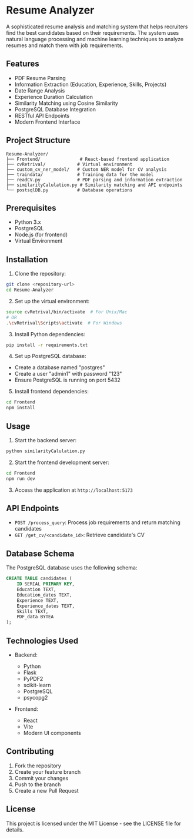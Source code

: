 # Resume Analyzer

A sophisticated resume analysis and matching system that helps recruiters find the best candidates based on their requirements. The system uses natural language processing and machine learning techniques to analyze resumes and match them with job requirements.

## Features

- PDF Resume Parsing
- Information Extraction (Education, Experience, Skills, Projects)
- Date Range Analysis
- Experience Duration Calculation
- Similarity Matching using Cosine Similarity
- PostgreSQL Database Integration
- RESTful API Endpoints
- Modern Frontend Interface

## Project Structure

```
Resume-Analyzer/
├── Frontend/               # React-based frontend application
├── cvRetrival/            # Virtual environment
├── custom_cv_ner_model/   # Custom NER model for CV analysis
├── traindata/             # Training data for the model
├── readCV.py              # PDF parsing and information extraction
├── similarityCalulation.py # Similarity matching and API endpoints
└── postsqlDB.py           # Database operations
```

## Prerequisites

- Python 3.x
- PostgreSQL
- Node.js (for frontend)
- Virtual Environment

## Installation

1. Clone the repository:
```bash
git clone <repository-url>
cd Resume-Analyzer
```

2. Set up the virtual environment:
```bash
source cvRetrival/bin/activate  # For Unix/Mac
# OR
.\cvRetrival\Scripts\activate  # For Windows
```

3. Install Python dependencies:
```bash
pip install -r requirements.txt
```

4. Set up PostgreSQL database:
- Create a database named "postgres"
- Create a user "admin1" with password "123"
- Ensure PostgreSQL is running on port 5432

5. Install frontend dependencies:
```bash
cd Frontend
npm install
```

## Usage

1. Start the backend server:
```bash
python similarityCalulation.py
```

2. Start the frontend development server:
```bash
cd Frontend
npm run dev
```

3. Access the application at `http://localhost:5173`

## API Endpoints

- `POST /process_query`: Process job requirements and return matching candidates
- `GET /get_cv/<candidate_id>`: Retrieve candidate's CV

## Database Schema

The PostgreSQL database uses the following schema:

```sql
CREATE TABLE candidates (
    ID SERIAL PRIMARY KEY,
    Education TEXT,
    Education_dates TEXT,
    Experience TEXT,
    Experience_dates TEXT,
    Skills TEXT,
    PDF_data BYTEA
);
```

## Technologies Used

- Backend:
  - Python
  - Flask
  - PyPDF2
  - scikit-learn
  - PostgreSQL
  - psycopg2

- Frontend:
  - React
  - Vite
  - Modern UI components

## Contributing

1. Fork the repository
2. Create your feature branch
3. Commit your changes
4. Push to the branch
5. Create a new Pull Request

## License

This project is licensed under the MIT License - see the LICENSE file for details.
